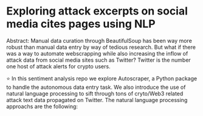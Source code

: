 # Exploring attack  excerpts on social media cites pages using NLP

Abstract: Manual data curation through BeautifulSoup has been way more robust than manual data entry by way of tedious research. But what if there was a way to automate webscrapping while also increasing the inflow of attack data from social media sites such as Twitter? Twitter is the number one host of attack alerts for crypto users.

:star: In this sentiment analysis repo we explore Autoscraper, a Python package to handle the autonomous data entry task. We also introduce the use of natural language processing to sift through tons of cryto/Web3 related attack text data propagated on Twitter. The natural language processing approachs are the following: 

